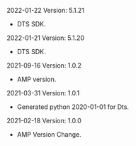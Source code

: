 2022-01-22 Version: 5.1.21
- DTS SDK.

2022-01-21 Version: 5.1.20
- DTS SDK.

2021-09-16 Version: 1.0.2
- AMP version.

2021-03-31 Version: 1.0.1
- Generated python 2020-01-01 for Dts.

2021-02-18 Version: 1.0.0
- AMP Version Change.

